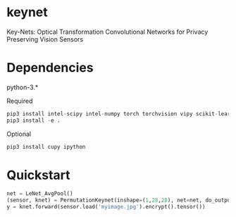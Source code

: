 # keynet
Key-Nets: Optical Transformation Convolutional Networks for Privacy Preserving Vision Sensors

# Dependencies
python-3.*

Required 

```python
pip3 install intel-scipy intel-numpy torch torchvision vipy scikit-learn tqdm xxhash numba
pip3 install -e .
```

Optional 

```python
pip3 install cupy ipython
```

# Quickstart
```python
net = LeNet_AvgPool()
(sensor, knet) = PermutationKeynet(inshape=(1,28,28), net=net, do_output_encryption=False)
y = knet.forward(sensor.load('myimage.jpg').encrypt().tensor())
```

